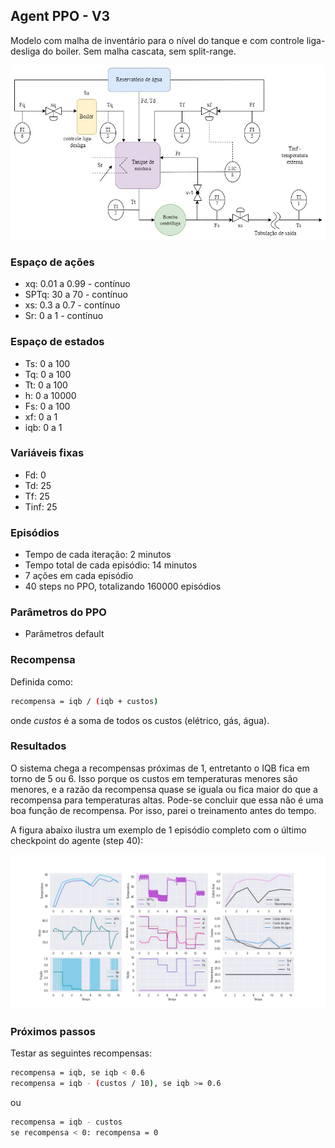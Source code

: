 ## Agent PPO - V3

Modelo com malha de inventário para o nível do tanque e com controle liga-desliga do boiler. Sem malha cascata, sem split-range.

![chuveiro](https://github.com/mpaulazamin/tcc-models-rllib/blob/agent_ppo_v1/imagens/chuveiro_controle_h.jpg)

### Espaço de ações

- xq: 0.01 a 0.99 - contínuo
- SPTq: 30 a 70 - contínuo
- xs: 0.3 a 0.7 - contínuo
- Sr: 0 a 1 - contínuo

### Espaço de estados

- Ts: 0 a 100
- Tq: 0 a 100
- Tt: 0 a 100
- h: 0 a 10000
- Fs: 0 a 100
- xf: 0 a 1
- iqb: 0 a 1

### Variáveis fixas

- Fd: 0
- Td: 25
- Tf: 25
- Tinf: 25

### Episódios

- Tempo de cada iteração: 2 minutos
- Tempo total de cada episódio: 14 minutos
- 7 ações em cada episódio
- 40 steps no PPO, totalizando 160000 episódios

### Parâmetros do PPO

- Parâmetros default

### Recompensa

Definida como:

```bash
recompensa = iqb / (iqb + custos)
```

onde _custos_ é a soma de todos os custos (elétrico, gás, água).

### Resultados

O sistema chega a recompensas próximas de 1, entretanto o IQB fica em torno de 5 ou 6. Isso porque os custos em temperaturas menores são menores, e a razão da recompensa quase se iguala ou fica maior do que a recompensa para temperaturas altas. Pode-se concluir que essa não é uma boa função de recompensa. Por isso, parei o treinamento antes do tempo.

A figura abaixo ilustra um exemplo de 1 episódio completo com o último checkpoint do agente (step 40):

![image](https://github.com/mpaulazamin/tcc-models-rllib/blob/agent_ppo_v3/imagens/avalia%C3%A7%C3%A3o_agent_ppo_v3.jpg)

### Próximos passos

Testar as seguintes recompensas:

```bash
recompensa = iqb, se iqb < 0.6
recompensa = iqb - (custos / 10), se iqb >= 0.6
```

ou

```bash
recompensa = iqb - custos
se recompensa < 0: recompensa = 0
```